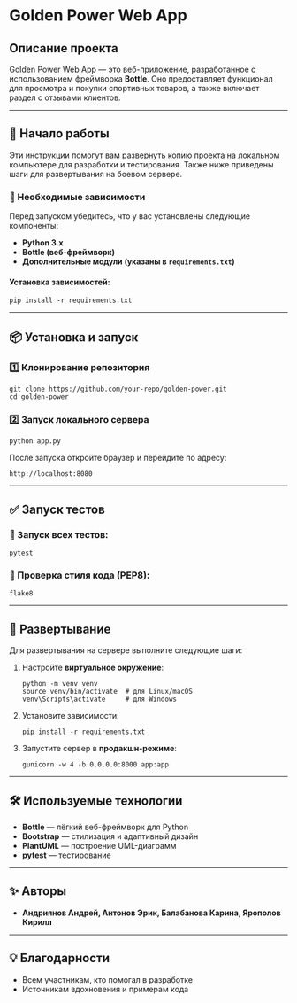 # Golden Power Web App

## Описание проекта
Golden Power Web App — это веб-приложение, разработанное с использованием фреймворка **Bottle**. Оно предоставляет функционал для просмотра и покупки спортивных товаров, а также включает раздел с отзывами клиентов.

---

## 🚀 Начало работы

Эти инструкции помогут вам развернуть копию проекта на локальном компьютере для разработки и тестирования. Также ниже приведены шаги для развертывания на боевом сервере.

### 📌 Необходимые зависимости
Перед запуском убедитесь, что у вас установлены следующие компоненты:

- **Python 3.x**
- **Bottle (веб-фреймворк)**
- **Дополнительные модули (указаны в `requirements.txt`)**

#### Установка зависимостей:
```
pip install -r requirements.txt
```

---

## 📦 Установка и запуск

### 1️⃣ Клонирование репозитория
```
git clone https://github.com/your-repo/golden-power.git
cd golden-power
```

### 2️⃣ Запуск локального сервера
```
python app.py
```
После запуска откройте браузер и перейдите по адресу:
```
http://localhost:8080
```

---

## ✅ Запуск тестов

### 🔹 Запуск всех тестов:
```
pytest
```

### 🔹 Проверка стиля кода (PEP8):
```
flake8
```

---

## 🚀 Развертывание

Для развертывания на сервере выполните следующие шаги:

1. Настройте **виртуальное окружение**:
   ```
   python -m venv venv
   source venv/bin/activate  # для Linux/macOS
   venv\Scripts\activate     # для Windows
   ```
2. Установите зависимости:
   ```
   pip install -r requirements.txt
   ```
3. Запустите сервер в **продакшн-режиме**:
   ```
   gunicorn -w 4 -b 0.0.0.0:8000 app:app
   ```

---

## 🛠 Используемые технологии

- **Bottle** — лёгкий веб-фреймворк для Python
- **Bootstrap** — стилизация и адаптивный дизайн
- **PlantUML** — построение UML-диаграмм
- **pytest** — тестирование

---

## ✨ Авторы

- **Андриянов Андрей, Антонов Эрик, Балабанова Карина, Ярополов Кирилл**
---


## 💡 Благодарности

- Всем участникам, кто помогал в разработке
- Источникам вдохновения и примерам кода
